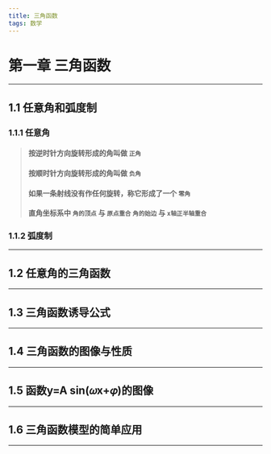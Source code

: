 ```yaml
---
title: 三角函数
tags: 数学
---
```

# 第一章 三角函数
***
## 1.1 任意角和弧度制

### 1.1.1 任意角

> #### 按逆时针方向旋转形成的角叫做 `正角`
> #### 按顺时针方向旋转形成的角叫做 `负角`
> #### 如果一条射线没有作任何旋转，称它形成了一个 `零角`
> #### 直角坐标系中 `角的顶点` 与 `原点重合` `角的始边` 与 `x轴正半轴重合`

### 1.1.2 弧度制

***
## 1.2 任意角的三角函数
***
## 1.3 三角函数诱导公式
***
## 1.4 三角函数的图像与性质
***
## 1.5 函数y=A sin(𝜔x+𝜑)的图像
***
## 1.6 三角函数模型的简单应用
***
